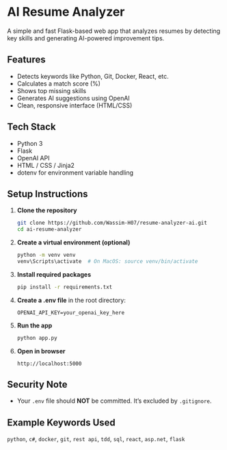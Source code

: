 # AI Resume Analyzer

A simple and fast Flask-based web app that analyzes resumes by detecting key skills and generating AI-powered improvement tips.

## Features

- Detects keywords like Python, Git, Docker, React, etc.
- Calculates a match score (%)
- Shows top missing skills
- Generates AI suggestions using OpenAI
- Clean, responsive interface (HTML/CSS)

## Tech Stack
- Python 3  
- Flask  
- OpenAI API  
- HTML / CSS / Jinja2  
- dotenv for environment variable handling

## Setup Instructions

1. **Clone the repository**
   ```bash
   git clone https://github.com/Wassim-H07/resume-analyzer-ai.git
   cd ai-resume-analyzer
   ```

2. **Create a virtual environment (optional)**
   ```bash
   python -m venv venv
   venv\Scripts\activate  # On MacOS: source venv/bin/activate
   ```

3. **Install required packages**
   ```bash
   pip install -r requirements.txt
   ```

4. **Create a .env file** in the root directory:
   ```
   OPENAI_API_KEY=your_openai_key_here
   ```

5. **Run the app**
   ```bash
   python app.py
   ```

6. **Open in browser**
   ```
   http://localhost:5000
   ```

## Security Note

- Your `.env` file should **NOT** be committed. It’s excluded by `.gitignore`.

## Example Keywords Used

`python`, `c#`, `docker`, `git`, `rest api`, `tdd`, `sql`, `react`, `asp.net`, `flask`
